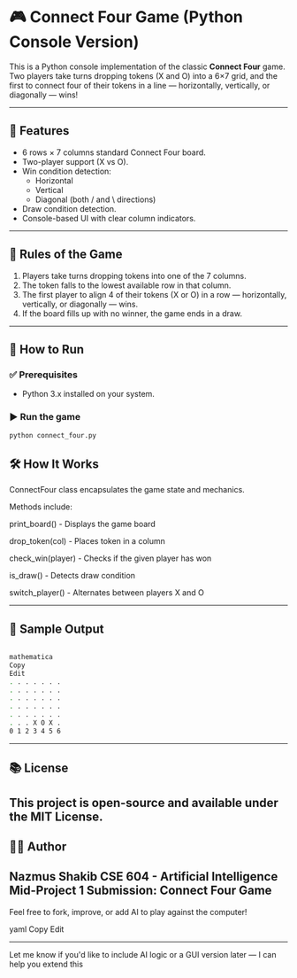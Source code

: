# 🎮 Connect Four Game (Python Console Version)

This is a Python console implementation of the classic **Connect Four** game. Two players take turns dropping tokens (X and O) into a 6×7 grid, and the first to connect four of their tokens in a line — horizontally, vertically, or diagonally — wins!

---

## 📌 Features

- 6 rows × 7 columns standard Connect Four board.
- Two-player support (X vs O).
- Win condition detection:
  - Horizontal
  - Vertical
  - Diagonal (both / and \ directions)
- Draw condition detection.
- Console-based UI with clear column indicators.

---

## 🧠 Rules of the Game

1. Players take turns dropping tokens into one of the 7 columns.
2. The token falls to the lowest available row in that column.
3. The first player to align 4 of their tokens (X or O) in a row — horizontally, vertically, or diagonally — wins.
4. If the board fills up with no winner, the game ends in a draw.

---

## 🚀 How to Run

### ✅ Prerequisites

- Python 3.x installed on your system.

### ▶️ Run the game

```bash
python connect_four.py

```
## 🛠 How It Works
ConnectFour class encapsulates the game state and mechanics.

Methods include:

print_board() - Displays the game board

drop_token(col) - Places token in a column

check_win(player) - Checks if the given player has won

is_draw() - Detects draw condition

switch_player() - Alternates between players X and O

---
## 📸 Sample Output
```bash

mathematica
Copy
Edit
. . . . . . .
. . . . . . .
. . . . . . .
. . . . . . .
. . . . . . .
. . . X O X .
0 1 2 3 4 5 6

```
---
## 📚 License
This project is open-source and available under the MIT License.
---
## 👨‍💻 Author
Nazmus Shakib
CSE 604 - Artificial Intelligence
Mid-Project 1 Submission: Connect Four Game
--
Feel free to fork, improve, or add AI to play against the computer!

yaml
Copy
Edit

---

Let me know if you'd like to include AI logic or a GUI version later — I can help you extend this
